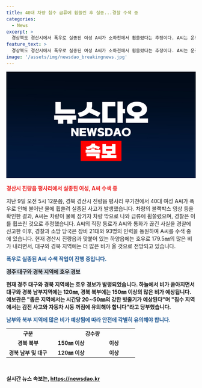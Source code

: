 ```yaml
---
title: 40대 차량 침수 급류에 휩쓸린 후 실종...경찰 수색 중
categories:
  - News
excerpt: >
  경상북도 경산시에서 폭우로 실종된 여성 A씨가 소하천에서 휩쓸렸다는 추정이다. A씨는 운전 중 차량이 물에 잠기자 차량 밖으로 나와 급류에 휩쓸렸다. 경찰과 소방 당국은 A씨를 수색 중이며, 이 같은 사고가 발생한 지역은 강한 비로 침수되고 있다. 내일까지도 많은 비가 예상돼 시민들은 안전에 주의해야 한다.
feature_text: >
  경상북도 경산시에서 폭우로 실종된 여성 A씨가 소하천에서 휩쓸렸다는 추정이다. A씨는 운전 중 차량이 물에 잠기자 차량 밖으로 나와 급류에 휩쓸렸다. 경찰과 소방 당국은 A씨를 수색 중이며, 이 같은 사고가 발생한 지역은 강한 비로 침수되고 있다. 내일까지도 많은 비가 예상돼 시민들은 안전에 주의해야 한다.
image: '/assets/img/newsdao_breakingnews.jpg'
---
```


<p><img src="/assets/img/newsdao_breakingnews.jpg" alt="pcversion 속보" /></p>

<p><b><span style="color: #ee2323;">경산시 진량읍 평사리에서 실종된 여성, A씨 수색 중</span></b></p>

<p>지난 9일 오전 5시 12분쯤, 경북 경산시 진량읍 평사리 부기천에서 40대 여성 A씨가 폭우로 인해 불어난 물에 휩쓸려 실종된 사고가 발생했습니다. 차량의 블랙박스 영상 등을 확인한 결과, A씨는 차량이 물에 잠기자 차량 밖으로 나와 급류에 휩쓸렸으며, 경찰은 이를 휩쓰린 것으로 추정했습니다. A씨의 직장 동료가 A씨와 통화가 끊긴 사실을 경찰에 신고한 이후, 경찰과 소방 당국은 장비 21대와 93명의 인력을 동원하여 A씨를 수색 중에 있습니다. 현재 경산시 진량읍과 맞붙어 있는 하양읍에는 호우로 179.5㎜의 많은 비가 내리면서, 대구와 경북 지역에는 더 많은 비가 올 것으로 전망되고 있습니다. </p>

<p><b><span style="color: #1a5490;">폭우로 실종된 A씨 수색 작업이 진행 중입니다.</span><b></p>

<p><b><span style="background-color: #21538527;">경주 대구와 경북 지역에 호우 경보</span><b></p>

<p>현재 경주 대구와 경북 지역에는 호우 경보가 발령되었습니다. 하늘에서 비가 쏟아지면서 대구와 경북 남부지역에는 120㎜, 경북 북부에는 150㎜ 이상의 많은 비가 예상됩니다. 예보관은 "좁은 지역에서는 시간당 20∼50㎜의 강한 빗줄기가 예상된다"며 "침수 지역에서는 감전 사고와 자동차 시동 꺼짐에 유의해야 합니다"라고 당부했습니다.</p>

<p><b><span style="color: #1a5490;">남부와 북부 지역에 많은 비가 예상됨에 따라 안전에 각별히 유의해야 합니다.</span><b></p>

<table>
  <tbody>
    <tr>
      <td style="text-align: center; height: 17px;"><b>구분</b></td>
      <td colspan="2" style="text-align: center;"><b>강수량</b></td>
    </tr>
    <tr>
      <td style="text-align: center; height: 17px;"><b>경북 북부</b></td>
      <td style="text-align: center; width: 100px;"><b>150㎜ 이상</b></td>
      <td style="text-align: center; width: 100px;"><b>이상</b></td>
    </tr>
    <tr>
      <td style="text-align: center; height: 17px;"><b>경북 남부 및 대구</b></td>
      <td style="text-align: center; width: 100px;"><b>120㎜ 이상</b></td>
      <td style="text-align: center; width: 100px;"><b>이상</b></td>
    </tr>
  </tbody>
</table>

<p data-ke-size="size16">&nbsp;</p>
실시간 뉴스 속보는, <a href="https://newsdao.kr" rel="dofollow">https://newsdao.kr</a>


